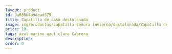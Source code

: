 ```yaml
---
layout: product
id: 9a688b4a9dead579
title: Zapatilla de casa destalonada
image: img/productos/zapatilla señora invierno/destalonada/Zapatilla de casa destalonada=19=azul marino azul claro Cabrera.webp
price: 19
tags: azul marino azul claro Cabrera
description: 
order: 0
---
```

